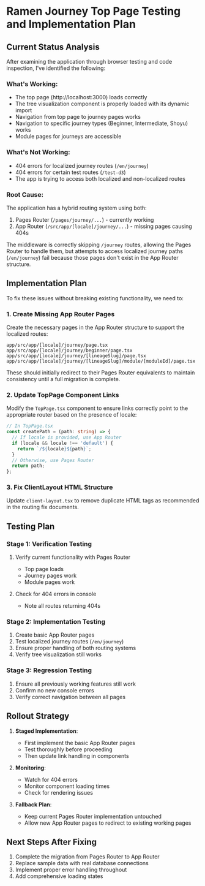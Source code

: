 # Ramen Journey Top Page Testing and Implementation Plan

## Current Status Analysis

After examining the application through browser testing and code inspection, I've identified the following:

### What's Working:
- The top page (http://localhost:3000) loads correctly
- The tree visualization component is properly loaded with its dynamic import
- Navigation from top page to journey pages works
- Navigation to specific journey types (Beginner, Intermediate, Shoyu) works
- Module pages for journeys are accessible

### What's Not Working:
- 404 errors for localized journey routes (`/en/journey`)
- 404 errors for certain test routes (`/test-d3`)
- The app is trying to access both localized and non-localized routes

### Root Cause:
The application has a hybrid routing system using both:
1. Pages Router (`/pages/journey/...`) - currently working
2. App Router (`/src/app/[locale]/journey/...`) - missing pages causing 404s

The middleware is correctly skipping `/journey` routes, allowing the Pages Router to handle them, but attempts to access localized journey paths (`/en/journey`) fail because those pages don't exist in the App Router structure.

## Implementation Plan

To fix these issues without breaking existing functionality, we need to:

### 1. Create Missing App Router Pages

Create the necessary pages in the App Router structure to support the localized routes:

```
app/src/app/[locale]/journey/page.tsx
app/src/app/[locale]/journey/beginner/page.tsx
app/src/app/[locale]/journey/[lineageSlug]/page.tsx
app/src/app/[locale]/journey/[lineageSlug]/module/[moduleId]/page.tsx
```

These should initially redirect to their Pages Router equivalents to maintain consistency until a full migration is complete.

### 2. Update TopPage Component Links

Modify the `TopPage.tsx` component to ensure links correctly point to the appropriate router based on the presence of locale:

```typescript
// In TopPage.tsx
const createPath = (path: string) => {
  // If locale is provided, use App Router
  if (locale && locale !== 'default') {
    return `/${locale}${path}`;
  }
  // Otherwise, use Pages Router
  return path;
};
```

### 3. Fix ClientLayout HTML Structure

Update `client-layout.tsx` to remove duplicate HTML tags as recommended in the routing fix documents.

## Testing Plan

### Stage 1: Verification Testing
1. Verify current functionality with Pages Router
   - Top page loads
   - Journey pages work
   - Module pages work

2. Check for 404 errors in console
   - Note all routes returning 404s

### Stage 2: Implementation Testing
1. Create basic App Router pages
2. Test localized journey routes (`/en/journey`)
3. Ensure proper handling of both routing systems
4. Verify tree visualization still works

### Stage 3: Regression Testing
1. Ensure all previously working features still work
2. Confirm no new console errors
3. Verify correct navigation between all pages

## Rollout Strategy

1. **Staged Implementation**:
   - First implement the basic App Router pages
   - Test thoroughly before proceeding
   - Then update link handling in components

2. **Monitoring**:
   - Watch for 404 errors
   - Monitor component loading times
   - Check for rendering issues

3. **Fallback Plan**:
   - Keep current Pages Router implementation untouched
   - Allow new App Router pages to redirect to existing working pages

## Next Steps After Fixing

1. Complete the migration from Pages Router to App Router
2. Replace sample data with real database connections
3. Implement proper error handling throughout
4. Add comprehensive loading states